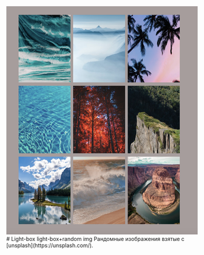 <div align="center">
  <img width="625" height="600" src="https://github.com/NailBrain13/Light-box/blob/main/prev.png">
</div>
# Light-box
light-box+random img
Рандомные изображения взятые с [unsplash](https://unsplash.com/).
